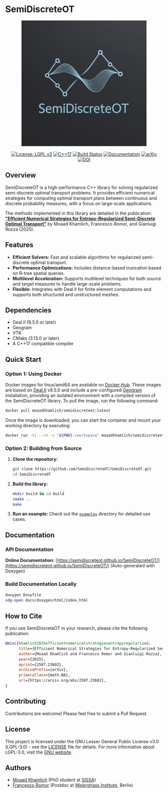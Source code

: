 # SemiDiscreteOT

<div align="center">
  <img src="docs/images/logo_SemiDiscreteOT.png" alt="SemiDiscreteOT Logo" width="400"/>
</div>

<div align="center">

[![License: LGPL v3](https://img.shields.io/badge/License-LGPL_v3-blue.svg)](https://www.gnu.org/licenses/lgpl-3.0)
[![C++17](https://img.shields.io/badge/C%2B%2B-17-blue.svg)](https://en.cppreference.com/w/cpp/17)
[![Build Status](https://img.shields.io/badge/build-passing-brightgreen.svg)](https://github.com/SemiDiscreteOT/SemiDiscreteOT)
[![Documentation](https://img.shields.io/badge/docs-doxygen-blue.svg)](https://semidiscreteot.github.io/SemiDiscreteOT/)
[![arXiv](https://img.shields.io/badge/arXiv-2507.23602-b31b1b.svg)](https://arxiv.org/abs/2507.23602)
[![DOI](https://img.shields.io/badge/DOI-pending-orange.svg)](https://github.com/SemiDiscreteOT/SemiDiscreteOT)

</div>

## Overview

SemiDiscreteOT is a high-performance C++ library for solving regularized semi-discrete optimal transport problems. It provides efficient numerical strategies for computing optimal transport plans between continuous and discrete probability measures, with a focus on large-scale applications.

The methods implemented in this library are detailed in the publication: [**"Efficient Numerical Strategies for Entropy-Regularized Semi-Discrete Optimal Transport"**](https://arxiv.org/abs/2507.23602) by Moaad Khamlich, Francesco Romor, and Gianluigi Rozza (2025).

## Features

*   **Efficient Solvers:** Fast and scalable algorithms for regularized semi-discrete optimal transport.
*   **Performance Optimizations:** Includes distance-based truncation based on R-tree spatial queries.
*   **Multilevel Acceleration:** Supports multilevel techniques for both source and target measures to handle large-scale problems.
*   **Flexible:** Integrates with Deal.II for finite element computations and supports both structured and unstructured meshes.

## Dependencies

*   Deal.II (9.5.0 or later)
*   Geogram
*   VTK
*   CMake (3.13.0 or later)
*   A C++17 compatible compiler

## Quick Start

### Option 1: Using Docker

Docker images for linux/amd64 are available on [Docker Hub](https://hub.docker.com/r/moaadkhamlich/semidiscreteot). These images are based on [Deal.II](https://www.dealii.org/) v9.5.0 and include a pre-configured [Geogram](https://github.com/BrunoLevy/geogram) installation, providing an isolated environment with a compiled version of the SemiDiscreteOT library. To pull the image, run the following command:

```bash
docker pull moaadkhamlich/semidiscreteot:latest
```

Once the image is downloaded, you can start the container and mount your working directory by executing:

```bash
docker run -ti --rm -v "${PWD}:/workspace" moaadkhamlich/semidiscreteot:latest
```

### Option 2: Building from Source

1.  **Clone the repository:**
    ```bash
    git clone https://github.com/SemiDiscreteOT/SemiDiscreteOT.git
    cd SemiDiscreteOT
    ```

2.  **Build the library:**
    ```bash
    mkdir build && cd build
    cmake ..
    make
    ```

3.  **Run an example:**
    Check out the [`examples`](https://github.com/SemiDiscreteOT/SemiDiscreteOT/tree/master/examples) directory for detailed use cases.

## Documentation

### API Documentation

**Online Documentation:** [https://semidiscreteot.github.io/SemiDiscreteOT/](https://semidiscreteot.github.io/SemiDiscreteOT/) (Auto-generated with Doxygen)

### Build Documentation Locally

```bash
doxygen Doxyfile
xdg-open docs/doxygen/html/index.html
```

## How to Cite

If you use SemiDiscreteOT in your research, please cite the following publication:

```bibtex
@misc{khamlich2025efficientnumericalstrategiesentropyregularized,
      title={Efficient Numerical Strategies for Entropy-Regularized Semi-Discrete Optimal Transport}, 
      author={Moaad Khamlich and Francesco Romor and Gianluigi Rozza},
      year={2025},
      eprint={2507.23602},
      archivePrefix={arXiv},
      primaryClass={math.NA},
      url={https://arxiv.org/abs/2507.23602}, 
}
```

## Contributing

Contributions are welcome! Please feel free to submit a Pull Request.

## License

This project is licensed under the GNU Lesser General Public License v3.0 (LGPL-3.0) - see the [LICENSE](LICENSE) file for details. For more information about LGPL-3.0, visit the [GNU website](https://www.gnu.org/licenses/lgpl-3.0.html).

## Authors

- [Moaad Khamlich](https://scholar.google.com/citations?user=0ONdrqkAAAAJ&hl=it) (PhD student at [SISSA](https://www.sissa.it/))
- [Francesco Romor](https://scholar.google.com/citations?user=gcTE3TgAAAAJ&hl=en) (Postdoc at [Weierstrass Institute](https://www.wias-berlin.de/), Berlin)

